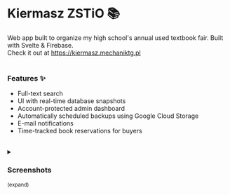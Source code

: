 # Kiermasz ZSTiO 📚
Web app built to organize my high school's annual used textbook fair. Built with Svelte & Firebase.<br>
Check it out at https://kiermasz.mechaniktg.pl
<br><br>
### Features ✨
* Full-text search
* UI with real-time database snapshots
* Account-protected admin dashboard
* Automatically scheduled backups using Google Cloud Storage
* E-mail notifications
* Time-tracked book reservations for buyers

<br>
<details>
  <summary><h3><a href="#">&#x200B;</a>Screenshots</h3><sub>(expand)</sub></summary>
  <img src="https://github.com/theSaintKappa/kiermasz-zstio/assets/96151089/5085bd3a-c0ff-4f57-8a8d-7a08cbc88180">
  <img src="https://github.com/theSaintKappa/kiermasz-zstio/assets/96151089/e21b0d0c-3435-4cdd-8f89-b1f748694ca0">
  <img src="https://github.com/theSaintKappa/kiermasz-zstio/assets/96151089/cedfa0e4-e0b0-46c2-a7dc-b68b83abf6b0">
  <img src="https://github.com/theSaintKappa/kiermasz-zstio/assets/96151089/437527dd-e487-40e5-96f1-563edc399ae1">
  <img src="https://github.com/theSaintKappa/kiermasz-zstio/assets/96151089/6bab2bad-b8da-4dec-b44e-ee6ef86257e2">
</details>

